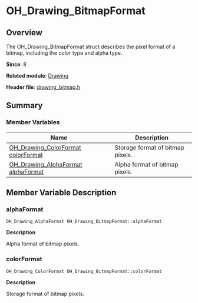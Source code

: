 # OH_Drawing_BitmapFormat


## Overview

The OH_Drawing_BitmapFormat struct describes the pixel format of a bitmap, including the color type and alpha type.

**Since**: 8

**Related module**: [Drawing](_drawing.md)

**Header file**: [drawing_bitmap.h](drawing__bitmap_8h.md)

## Summary


### Member Variables

| Name| Description| 
| -------- | -------- |
| [OH_Drawing_ColorFormat](_drawing.md#oh_drawing_colorformat) [colorFormat](#colorformat) | Storage format of bitmap pixels.| 
| [OH_Drawing_AlphaFormat](_drawing.md#oh_drawing_alphaformat) [alphaFormat](#alphaformat) | Alpha format of bitmap pixels.| 


## Member Variable Description


### alphaFormat

```
OH_Drawing_AlphaFormat OH_Drawing_BitmapFormat::alphaFormat
```

**Description**

Alpha format of bitmap pixels.


### colorFormat

```
OH_Drawing_ColorFormat OH_Drawing_BitmapFormat::colorFormat
```

**Description**

Storage format of bitmap pixels.

